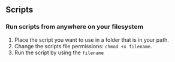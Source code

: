 ## Scripts

### Run scripts from anywhere on your filesystem
1. Place the script you want to use in a folder that is in your path.
2. Change the scripts file permissions: `chmod +x filename`.
3. Run the script by using the `filename`
